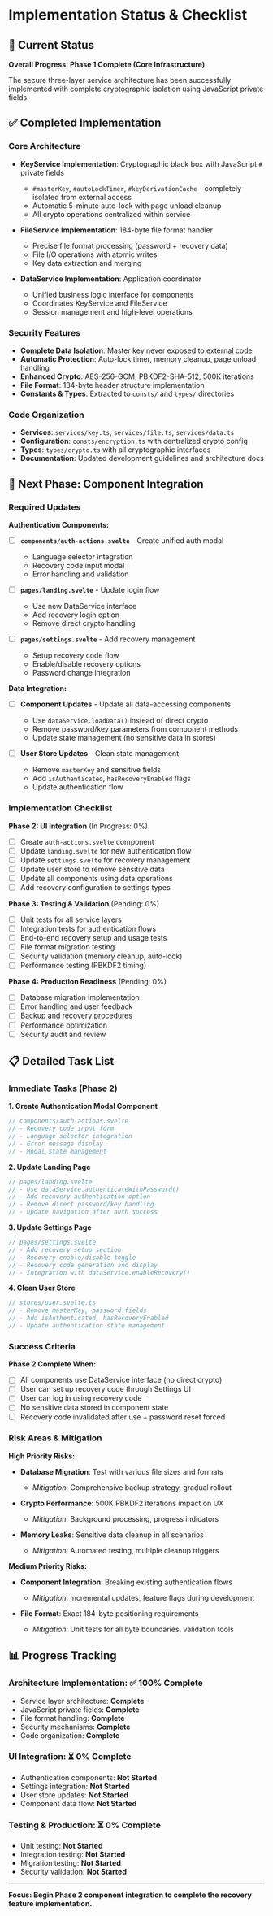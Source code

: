 # Implementation Status & Checklist

## 🎯 Current Status

**Overall Progress: Phase 1 Complete (Core Infrastructure)**

The secure three-layer service architecture has been successfully implemented with complete cryptographic isolation using JavaScript private fields.

## ✅ Completed Implementation

### Core Architecture

- **KeyService Implementation**: Cryptographic black box with JavaScript `#` private fields
  - `#masterKey`, `#autoLockTimer`, `#keyDerivationCache` - completely isolated from external access
  - Automatic 5-minute auto-lock with page unload cleanup
  - All crypto operations centralized within service

- **FileService Implementation**: 184-byte file format handler
  - Precise file format processing (password + recovery data)
  - File I/O operations with atomic writes
  - Key data extraction and merging

- **DataService Implementation**: Application coordinator
  - Unified business logic interface for components
  - Coordinates KeyService and FileService
  - Session management and high-level operations

### Security Features

- **Complete Data Isolation**: Master key never exposed to external code
- **Automatic Protection**: Auto-lock timer, memory cleanup, page unload handling
- **Enhanced Crypto**: AES-256-GCM, PBKDF2-SHA-512, 500K iterations
- **File Format**: 184-byte header structure implementation
- **Constants & Types**: Extracted to `consts/` and `types/` directories

### Code Organization

- **Services**: `services/key.ts`, `services/file.ts`, `services/data.ts`
- **Configuration**: `consts/encryption.ts` with centralized crypto config
- **Types**: `types/crypto.ts` with all cryptographic interfaces
- **Documentation**: Updated development guidelines and architecture docs

## 🔄 Next Phase: Component Integration

### Required Updates

**Authentication Components:**

- [ ] **`components/auth-actions.svelte`** - Create unified auth modal
  - Language selector integration
  - Recovery code input modal
  - Error handling and validation

- [ ] **`pages/landing.svelte`** - Update login flow
  - Use new DataService interface
  - Add recovery login option
  - Remove direct crypto handling

- [ ] **`pages/settings.svelte`** - Add recovery management
  - Setup recovery code flow
  - Enable/disable recovery options
  - Password change integration

**Data Integration:**

- [ ] **Component Updates** - Update all data-accessing components
  - Use `dataService.loadData()` instead of direct crypto
  - Remove password/key parameters from component methods
  - Update state management (no sensitive data in stores)

- [ ] **User Store Updates** - Clean state management
  - Remove `masterKey` and sensitive fields
  - Add `isAuthenticated`, `hasRecoveryEnabled` flags
  - Update authentication flow

### Implementation Checklist

**Phase 2: UI Integration** (In Progress: 0%)

- [ ] Create `auth-actions.svelte` component
- [ ] Update `landing.svelte` for new authentication flow
- [ ] Update `settings.svelte` for recovery management
- [ ] Update user store to remove sensitive data
- [ ] Update all components using data operations
- [ ] Add recovery configuration to settings types

**Phase 3: Testing & Validation** (Pending: 0%)

- [ ] Unit tests for all service layers
- [ ] Integration tests for authentication flows
- [ ] End-to-end recovery setup and usage tests
- [ ] File format migration testing
- [ ] Security validation (memory cleanup, auto-lock)
- [ ] Performance testing (PBKDF2 timing)

**Phase 4: Production Readiness** (Pending: 0%)

- [ ] Database migration implementation
- [ ] Error handling and user feedback
- [ ] Backup and recovery procedures
- [ ] Performance optimization
- [ ] Security audit and review

## 📋 Detailed Task List

### Immediate Tasks (Phase 2)

**1. Create Authentication Modal Component**

```typescript
// components/auth-actions.svelte
// - Recovery code input form
// - Language selector integration
// - Error message display
// - Modal state management
```

**2. Update Landing Page**

```typescript
// pages/landing.svelte
// - Use dataService.authenticateWithPassword()
// - Add recovery authentication option
// - Remove direct password/key handling
// - Update navigation after auth success
```

**3. Update Settings Page**

```typescript
// pages/settings.svelte
// - Add recovery setup section
// - Recovery enable/disable toggle
// - Recovery code generation and display
// - Integration with dataService.enableRecovery()
```

**4. Clean User Store**

```typescript
// stores/user.svelte.ts
// - Remove masterKey, password fields
// - Add isAuthenticated, hasRecoveryEnabled
// - Update authentication state management
```

### Success Criteria

**Phase 2 Complete When:**

- [ ] All components use DataService interface (no direct crypto)
- [ ] User can set up recovery code through Settings UI
- [ ] User can log in using recovery code
- [ ] No sensitive data stored in component state
- [ ] Recovery code invalidated after use + password reset forced

### Risk Areas & Mitigation

**High Priority Risks:**

- **Database Migration**: Test with various file sizes and formats
  - *Mitigation*: Comprehensive backup strategy, gradual rollout

- **Crypto Performance**: 500K PBKDF2 iterations impact on UX
  - *Mitigation*: Background processing, progress indicators

- **Memory Leaks**: Sensitive data cleanup in all scenarios
  - *Mitigation*: Automated testing, multiple cleanup triggers

**Medium Priority Risks:**

- **Component Integration**: Breaking existing authentication flows
  - *Mitigation*: Incremental updates, feature flags during development

- **File Format**: Exact 184-byte positioning requirements
  - *Mitigation*: Unit tests for all byte boundaries, validation tools

## 📊 Progress Tracking

### Architecture Implementation: ✅ 100% Complete

- Service layer architecture: **Complete**
- JavaScript private fields: **Complete**
- File format handling: **Complete**
- Security mechanisms: **Complete**
- Code organization: **Complete**

### UI Integration: ⏳ 0% Complete

- Authentication components: **Not Started**
- Settings integration: **Not Started**
- User store updates: **Not Started**
- Component data flow: **Not Started**

### Testing & Production: ⏳ 0% Complete

- Unit testing: **Not Started**
- Integration testing: **Not Started**
- Migration testing: **Not Started**
- Security validation: **Not Started**

---

**Focus: Begin Phase 2 component integration to complete the recovery feature implementation.**
